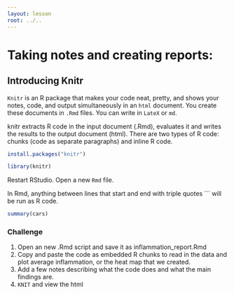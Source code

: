 ```yaml
---
layout: lesson
root: ../..
---
```



# Taking notes and creating reports:

## Introducing Knitr

`Knitr` is an R package that makes your code neat, pretty, and shows your notes, code, and output simultaneously in an `html` document. You create these documents in `.Rmd` files. You can write in `LateX` or `md`. 

knitr extracts R code in the input document (.Rmd), evaluates it and writes the results to the output document (html). There are two types of R code: chunks (code as separate paragraphs) and inline R code.


```r
install.packages("knitr")
```


```r
library(knitr)
```


Restart RStudio. 
Open a new `Rmd` file. 

In Rmd, anything between lines that start and end with triple quotes ``` will be run as R code.


```r
summary(cars)
```


### Challenge

1. Open an new .Rmd script and save it as inflammation_report.Rmd
2. Copy and paste the code as embedded R chunks to read in the data and plot average inflammation, or the heat map that we created.
3. Add a few notes describing what the code does and what the main findings are.
4. `KNIT` and view the html
